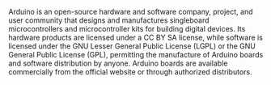 Arduino is an open-source hardware and software company, project, and user community that designs and manufactures singleboard microcontrollers and microcontroller kits for building digital devices. Its hardware products are licensed under a CC BY SA license, while software is licensed under the GNU Lesser General Public License (LGPL) or the GNU General Public License (GPL), permitting the manufacture of Arduino boards and software distribution by anyone. Arduino boards are available commercially from the official website or through authorized distributors.